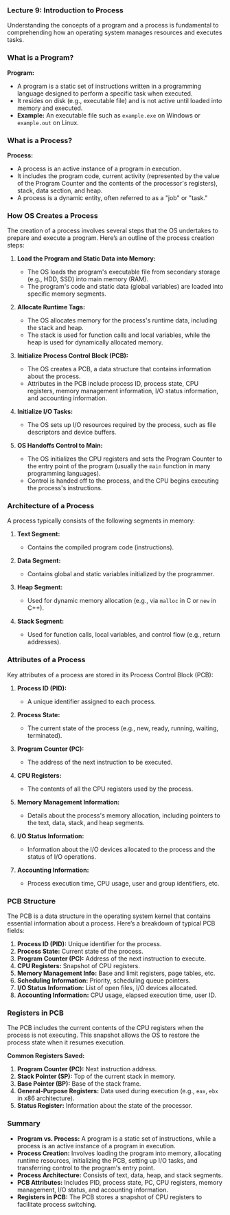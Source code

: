 ### Lecture 9: Introduction to Process

Understanding the concepts of a program and a process is fundamental to comprehending how an operating system manages resources and executes tasks.

### What is a Program?

**Program:**
- A program is a static set of instructions written in a programming language designed to perform a specific task when executed.
- It resides on disk (e.g., executable file) and is not active until loaded into memory and executed.
- **Example:** An executable file such as `example.exe` on Windows or `example.out` on Linux.

### What is a Process?

**Process:**
- A process is an active instance of a program in execution.
- It includes the program code, current activity (represented by the value of the Program Counter and the contents of the processor's registers), stack, data section, and heap.
- A process is a dynamic entity, often referred to as a "job" or "task."

### How OS Creates a Process

The creation of a process involves several steps that the OS undertakes to prepare and execute a program. Here’s an outline of the process creation steps:

1. **Load the Program and Static Data into Memory:**
   - The OS loads the program's executable file from secondary storage (e.g., HDD, SSD) into main memory (RAM).
   - The program's code and static data (global variables) are loaded into specific memory segments.

2. **Allocate Runtime Tags:**
   - The OS allocates memory for the process's runtime data, including the stack and heap.
   - The stack is used for function calls and local variables, while the heap is used for dynamically allocated memory.

3. **Initialize Process Control Block (PCB):**
   - The OS creates a PCB, a data structure that contains information about the process.
   - Attributes in the PCB include process ID, process state, CPU registers, memory management information, I/O status information, and accounting information.

4. **Initialize I/O Tasks:**
   - The OS sets up I/O resources required by the process, such as file descriptors and device buffers.

5. **OS Handoffs Control to Main:**
   - The OS initializes the CPU registers and sets the Program Counter to the entry point of the program (usually the `main` function in many programming languages).
   - Control is handed off to the process, and the CPU begins executing the process's instructions.

### Architecture of a Process

A process typically consists of the following segments in memory:

1. **Text Segment:**
   - Contains the compiled program code (instructions).

2. **Data Segment:**
   - Contains global and static variables initialized by the programmer.

3. **Heap Segment:**
   - Used for dynamic memory allocation (e.g., via `malloc` in C or `new` in C++).

4. **Stack Segment:**
   - Used for function calls, local variables, and control flow (e.g., return addresses).

### Attributes of a Process

Key attributes of a process are stored in its Process Control Block (PCB):

1. **Process ID (PID):**
   - A unique identifier assigned to each process.

2. **Process State:**
   - The current state of the process (e.g., new, ready, running, waiting, terminated).

3. **Program Counter (PC):**
   - The address of the next instruction to be executed.

4. **CPU Registers:**
   - The contents of all the CPU registers used by the process.

5. **Memory Management Information:**
   - Details about the process's memory allocation, including pointers to the text, data, stack, and heap segments.

6. **I/O Status Information:**
   - Information about the I/O devices allocated to the process and the status of I/O operations.

7. **Accounting Information:**
   - Process execution time, CPU usage, user and group identifiers, etc.

### PCB Structure

The PCB is a data structure in the operating system kernel that contains essential information about a process. Here’s a breakdown of typical PCB fields:

1. **Process ID (PID):** Unique identifier for the process.
2. **Process State:** Current state of the process.
3. **Program Counter (PC):** Address of the next instruction to execute.
4. **CPU Registers:** Snapshot of CPU registers.
5. **Memory Management Info:** Base and limit registers, page tables, etc.
6. **Scheduling Information:** Priority, scheduling queue pointers.
7. **I/O Status Information:** List of open files, I/O devices allocated.
8. **Accounting Information:** CPU usage, elapsed execution time, user ID.

### Registers in PCB

The PCB includes the current contents of the CPU registers when the process is not executing. This snapshot allows the OS to restore the process state when it resumes execution.

**Common Registers Saved:**
1. **Program Counter (PC):** Next instruction address.
2. **Stack Pointer (SP):** Top of the current stack in memory.
3. **Base Pointer (BP):** Base of the stack frame.
4. **General-Purpose Registers:** Data used during execution (e.g., `eax`, `ebx` in x86 architecture).
5. **Status Register:** Information about the state of the processor.

### Summary

- **Program vs. Process:** A program is a static set of instructions, while a process is an active instance of a program in execution.
- **Process Creation:** Involves loading the program into memory, allocating runtime resources, initializing the PCB, setting up I/O tasks, and transferring control to the program's entry point.
- **Process Architecture:** Consists of text, data, heap, and stack segments.
- **PCB Attributes:** Includes PID, process state, PC, CPU registers, memory management, I/O status, and accounting information.
- **Registers in PCB:** The PCB stores a snapshot of CPU registers to facilitate process switching.

